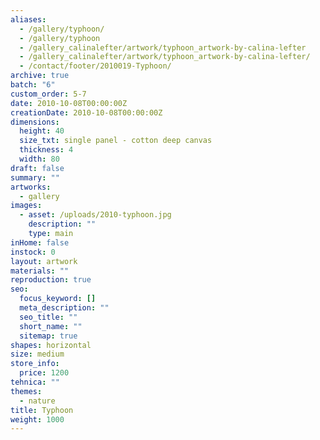 ```yaml
---
aliases:
  - /gallery/typhoon/
  - /gallery/typhoon
  - /gallery_calinalefter/artwork/typhoon_artwork-by-calina-lefter
  - /gallery_calinalefter/artwork/typhoon_artwork-by-calina-lefter/
  - /contact/footer/2010019-Typhoon/
archive: true
batch: "6"
custom_order: 5-7
date: 2010-10-08T00:00:00Z
creationDate: 2010-10-08T00:00:00Z
dimensions:
  height: 40
  size_txt: single panel - cotton deep canvas
  thickness: 4
  width: 80
draft: false
summary: ""
artworks:
  - gallery
images:
  - asset: /uploads/2010-typhoon.jpg
    description: ""
    type: main
inHome: false
instock: 0
layout: artwork
materials: ""
reproduction: true
seo:
  focus_keyword: []
  meta_description: ""
  seo_title: ""
  short_name: ""
  sitemap: true
shapes: horizontal
size: medium
store_info:
  price: 1200
tehnica: ""
themes:
  - nature
title: Typhoon
weight: 1000
---
```

